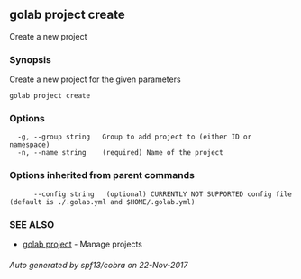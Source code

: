 ## golab project create

Create a new project

### Synopsis


Create a new project for the given parameters

```
golab project create
```

### Options

```
  -g, --group string   Group to add project to (either ID or namespace)
  -n, --name string    (required) Name of the project
```

### Options inherited from parent commands

```
      --config string   (optional) CURRENTLY NOT SUPPORTED config file (default is ./.golab.yml and $HOME/.golab.yml)
```

### SEE ALSO
* [golab project](golab_project.md)	 - Manage projects

###### Auto generated by spf13/cobra on 22-Nov-2017
